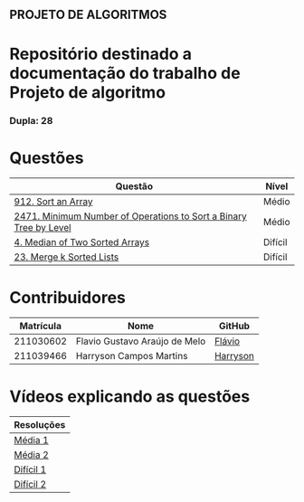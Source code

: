 ## PROJETO DE ALGORITMOS

# Repositório destinado a documentação do trabalho de Projeto de algoritmo

### Dupla: 28

# Questões

<center>

</head>
<body>

<table>
    <thead>
        <tr>
            <th>Questão</th>
            <th>Nível</th>
        </tr>
    </thead>
    <tbody>
        <tr>
            <td><a href="https://leetcode.com/problems/sort-an-array/description/" target="_blank">912. Sort an Array</td>
            <td>Médio</td>
        <tr>
            <td><a href="https://leetcode.com/problems/minimum-number-of-operations-to-sort-a-binary-tree-by-level/description/?envType=daily-question&envId=2024-12-23" target="_blank">2471. Minimum Number of Operations to Sort a Binary Tree by Level</td>
            <td>Médio</td>
        </tr>
        </tr>
        <tr>
            <td><a href="https://leetcode.com/problems/median-of-two-sorted-arrays/" target="_blank">4. Median of Two Sorted Arrays</td>
            <td>Difícil</td>
        </tr>
        <tr>
            <td><a href="https://leetcode.com/problems/merge-k-sorted-lists/" target="_blank">23. Merge k Sorted Lists</td>
            <td>Difícil</td>
        </tr>
    </tbody>
</table>

</body>
</html>

</center>

# Contribuidores

<center>

</head>
<body>

<table>
    <thead>
        <tr>
            <th>Matrícula</th>
            <th>Nome</th>
            <th>GitHub</th>
        </tr>
    </thead>
    <tbody>
        <tr>
            <td>211030602</td>
            <td>Flavio Gustavo Araújo de Melo</td>
            <td><a href="https://github.com/flavioovatsug" target="_blank">Flávio</a></td>
        </tr>
        <tr>
            <td>211039466</td>
            <td>Harryson Campos Martins</td>
            <td><a href="https://github.com/harry-cmartin" target="_blank">Harryson</a></td>
        </tr>
    </tbody>
</table>

</body>
</html>

</center>

# Vídeos explicando as questões


</head>
<body>

<table>
    <thead>
        <tr>
            <th>Resoluções</th>
        </tr>
    </thead>
    <tbody>
        <tr>
            <td><a href="https://youtu.be/wolblVhifGI" target="_blank">Média 1</a></td>
        </tr>
        <tr>
            <td><a href="https://youtu.be/Jqip9J3S8ks?si=c9VlIi04JVzKvfgp" target="_blank">Média 2</a></td>
        </tr>
        <tr>
            <td><a href="https://youtu.be/1aJr32nAzII" target="_blank">Difícil 1</a></td>
        </tr>
        <tr>
            <td><a href="https://youtu.be/3_ks0CxTmDM?si=f0YmbmzYhisUb3Ln" target="_blank">Difícil 2</a></td>
        </tr>
    </tbody>
</table>

</body>
</html>